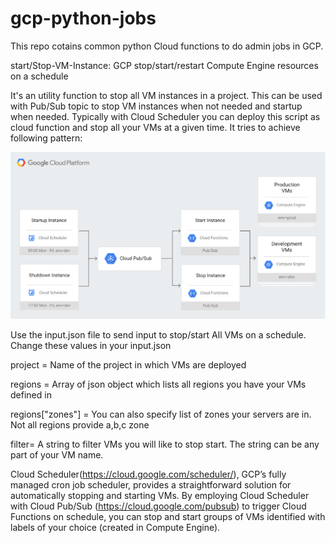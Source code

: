 
# gcp-python-jobs
This repo cotains common python Cloud functions to do admin jobs in GCP. 


start/Stop-VM-Instance: GCP stop/start/restart Compute Engine resources on a schedule

It's an utility function to stop all VM instances in a project. This can be used with Pub/Sub topic to stop VM instances when not needed and startup when needed. Typically with Cloud Scheduler you can deploy this script as cloud function and stop all your VMs at a given time. It tries to achieve following pattern:

![alt text](https://github.com/abharku/gcp-python-jobs/blob/master/GCP_cloud_scheduler.png)

Use the input.json file to send input to stop/start All VMs on a schedule. Change these values in your input.json

project = Name of the project in which VMs are deployed

regions = Array of json object which lists all regions you have your VMs defined in

regions["zones"] = You can also specify list of zones your servers are in. Not all regions provide a,b,c zone

filter= A string to filter VMs you will like to stop start. The string can be any part of your VM name.

Cloud Scheduler(https://cloud.google.com/scheduler/), GCP’s fully managed cron job scheduler, provides a straightforward solution for automatically stopping and starting VMs. By employing Cloud Scheduler with Cloud Pub/Sub (https://cloud.google.com/pubsub) to trigger Cloud Functions on schedule, you can stop and start groups of VMs identified with labels of your choice (created in Compute Engine). 
